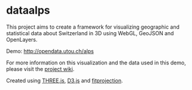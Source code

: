 dataalps
========

This project aims to create a framework for visualizing geographic and statistical data about Switzerland in 3D using WebGL, GeoJSON and OpenLayers.

Demo: http://opendata.utou.ch/alps

For more information on this visualization and the data used in this demo, please visit the [project wiki](http://make.opendata.ch/wiki/project:dataalps).

Created using [THREE.js](http://threejs.org/docs/), [D3.js](http://d3js.org/) and [fitprojection](https://gist.github.com/1756257).
